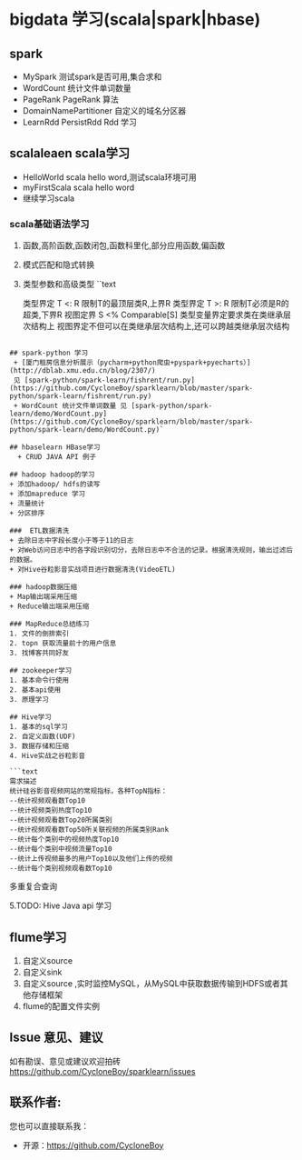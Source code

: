 # bigdata 学习(scala|spark|hbase)
## spark 
   + MySpark  测试spark是否可用,集合求和
   + WordCount 统计文件单词数量
   + PageRank  PageRank 算法
   + DomainNamePartitioner 自定义的域名分区器
   + LearnRdd PersistRdd Rdd 学习

## scalaleaen scala学习
   + HelloWorld  scala hello word,测试scala环境可用
   + myFirstScala scala hello word
   + 继续学习scala
   
### scala基础语法学习
  1. 函数,高阶函数,函数闭包,函数科里化,部分应用函数,偏函数
  2. 模式匹配和隐式转换
  3. 类型参数和高级类型
  ``text

      类型界定  T <: R  限制T的最顶层类R,上界R
      类型界定  T >: R  限制T必须是R的超类,下界R
      视图定界 S <% Comparable[S]
      类型变量界定要求类在类继承层次结构上
      视图界定不但可以在类继承层次结构上,还可以跨越类继承层次结构
  ```
 
## spark-python 学习
   + [厦门租房信息分析展示（pycharm+python爬虫+pyspark+pyecharts）](http://dblab.xmu.edu.cn/blog/2307/)
   见 [spark-python/spark-learn/fishrent/run.py](https://github.com/CycloneBoy/sparklearn/blob/master/spark-python/spark-learn/fishrent/run.py)
   + WordCount 统计文件单词数量 见 [spark-python/spark-learn/demo/WordCount.py](https://github.com/CycloneBoy/sparklearn/blob/master/spark-python/spark-learn/demo/WordCount.py)`
   
## hbaselearn HBase学习
    + CRUD JAVA API 例子
   
## hadoop hadoop的学习
+ 添加hadoop/ hdfs的读写
+ 添加mapreduce 学习
+ 流量统计
+ 分区排序

###  ETL数据清洗
+ 去除日志中字段长度小于等于11的日志
+ 对Web访问日志中的各字段识别切分，去除日志中不合法的记录。根据清洗规则，输出过滤后的数据。
+ 对Hive谷粒影音实战项目进行数据清洗(VideoETL)
 
### hadoop数据压缩
+ Map输出端采用压缩
+ Reduce输出端采用压缩    
   
### MapReduce总结练习
1. 文件的倒排索引
2. topn 获取流量前十的用户信息
3. 找博客共同好友

## zookeeper学习
1. 基本命令行使用
2. 基本api使用
3. 原理学习

## Hive学习
1. 基本的sql学习
2. 自定义函数(UDF)
3. 数据存储和压缩
4. Hive实战之谷粒影音

```text
需求描述
统计硅谷影音视频网站的常规指标，各种TopN指标：
--统计视频观看数Top10
--统计视频类别热度Top10
--统计视频观看数Top20所属类别
--统计视频观看数Top50所关联视频的所属类别Rank
--统计每个类别中的视频热度Top10
--统计每个类别中视频流量Top10
--统计上传视频最多的用户Top10以及他们上传的视频
--统计每个类别视频观看数Top10
```
多重复合查询

5.TODO:  Hive Java api 学习

## flume学习
1. 自定义source
2. 自定义sink
3. 自定义source ,实时监控MySQL，从MySQL中获取数据传输到HDFS或者其他存储框架
4. flume的配置文件实例

## Issue 意见、建议

如有勘误、意见或建议欢迎拍砖 <https://github.com/CycloneBoy/sparklearn/issues>

## 联系作者:

您也可以直接联系我：

* 开源：https://github.com/CycloneBoy